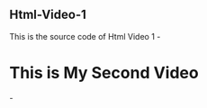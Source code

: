 ## Html-Video-1
This is the source code of Html Video 1
-<!DOCTYPE html>
<html lang="en">

<head>
    <meta charset="UTF-8">
    <meta name="viewport" content="width=device-width, initial-scale=1.0">
    <title>1 video of Html</title>
</head>

<body>
    <h1>This is My Second Video</h1>
</body>

-</html>
